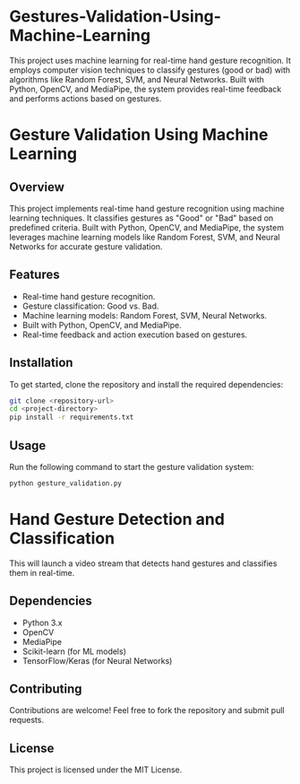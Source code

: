 # Gestures-Validation-Using-Machine-Learning
This project uses machine learning for real-time hand gesture recognition. It employs computer vision techniques to classify gestures (good or bad) with algorithms like Random Forest, SVM, and Neural Networks. Built with Python, OpenCV, and MediaPipe, the system provides real-time feedback and performs actions based on gestures.


# Gesture Validation Using Machine Learning

## Overview
This project implements real-time hand gesture recognition using machine learning techniques. It classifies gestures as "Good" or "Bad" based on predefined criteria. Built with Python, OpenCV, and MediaPipe, the system leverages machine learning models like Random Forest, SVM, and Neural Networks for accurate gesture validation.

## Features
- Real-time hand gesture recognition.
- Gesture classification: Good vs. Bad.
- Machine learning models: Random Forest, SVM, Neural Networks.
- Built with Python, OpenCV, and MediaPipe.
- Real-time feedback and action execution based on gestures.

## Installation
To get started, clone the repository and install the required dependencies:

```bash
git clone <repository-url>
cd <project-directory>
pip install -r requirements.txt
```
## Usage
Run the following command to start the gesture validation system:

```bash
python gesture_validation.py
```
# Hand Gesture Detection and Classification

This will launch a video stream that detects hand gestures and classifies them in real-time.

## Dependencies
- Python 3.x
- OpenCV
- MediaPipe
- Scikit-learn (for ML models)
- TensorFlow/Keras (for Neural Networks)

## Contributing
Contributions are welcome! Feel free to fork the repository and submit pull requests.

## License
This project is licensed under the MIT License.

